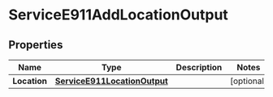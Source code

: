 

# ServiceE911AddLocationOutput


## Properties

| Name | Type | Description | Notes |
|------------ | ------------- | ------------- | -------------|
|**Location** | [**ServiceE911LocationOutput**](ServiceE911LocationOutput.md) |  |  [optional] |



